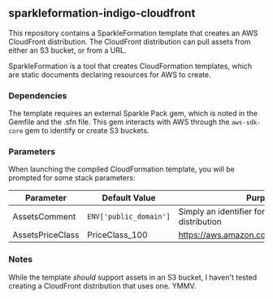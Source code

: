 ## sparkleformation-indigo-cloudfront
This repository contains a SparkleFormation template that creates an
AWS CloudFront distribution.  The CloudFront distribution can pull
assets from either an S3 bucket, or from a URL.

SparkleFormation is a tool that creates CloudFormation templates, which are
static documents declaring resources for AWS to create.

### Dependencies

The template requires an external Sparkle Pack gem, which is noted in
the Gemfile and the .sfn file.  This gem interacts with AWS through the
`aws-sdk-core` gem to identify or create S3 buckets.

### Parameters

When launching the compiled CloudFormation template, you will be prompted for
some stack parameters:

| Parameter | Default Value | Purpose |
|-----------|---------------|---------|
| AssetsComment | `ENV['public_domain']` | Simply an identifier for the CloudFront distribution |
| AssetsPriceClass | PriceClass_100 | https://aws.amazon.com/cloudfront/pricing/ |

### Notes

While the template *should* support assets in an S3 bucket, I haven't
tested creating a CloudFront distribution that uses one. YMMV.
